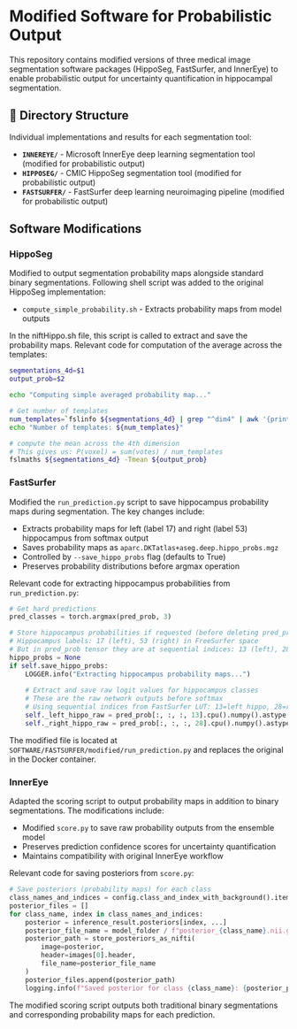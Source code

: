 # Modified Software for Probabilistic Output

This repository contains modified versions of three medical image segmentation software packages (HippoSeg, FastSurfer, and InnerEye) to enable probabilistic output for uncertainty quantification in hippocampal segmentation.

## 📁 Directory Structure
Individual implementations and results for each segmentation tool:
- **`INNEREYE/`** - Microsoft InnerEye deep learning segmentation tool (modified for probabilistic output)
- **`HIPPOSEG/`** - CMIC HippoSeg segmentation tool (modified for probabilistic output)
- **`FASTSURFER/`** - FastSurfer deep learning neuroimaging pipeline (modified for probabilistic output)

## Software Modifications

### HippoSeg
Modified to output segmentation probability maps alongside standard binary segmentations. Following shell script was added to the original HippoSeg implementation:

- `compute_simple_probability.sh` - Extracts probability maps from model outputs

In the niftHippo.sh file, this script is called to extract and save the probability maps. Relevant code for computation of the average across the templates:

```bash
segmentations_4d=$1
output_prob=$2

echo "Computing simple averaged probability map..."

# Get number of templates
num_templates=`fslinfo ${segmentations_4d} | grep "^dim4" | awk '{print $2}'`
echo "Number of templates: ${num_templates}"

# compute the mean across the 4th dimension
# This gives us: P(voxel) = sum(votes) / num_templates
fslmaths ${segmentations_4d} -Tmean ${output_prob}
```

### FastSurfer
Modified the `run_prediction.py` script to save hippocampus probability maps during segmentation. The key changes include:

- Extracts probability maps for left (label 17) and right (label 53) hippocampus from softmax output
- Saves probability maps as `aparc.DKTatlas+aseg.deep.hippo_probs.mgz` 
- Controlled by `--save_hippo_probs` flag (defaults to True)
- Preserves probability distributions before argmax operation

Relevant code for extracting hippocampus probabilities from `run_prediction.py`:

```python
# Get hard predictions
pred_classes = torch.argmax(pred_prob, 3)

# Store hippocampus probabilities if requested (before deleting pred_prob)
# Hippocampus labels: 17 (left), 53 (right) in FreeSurfer space
# But in pred_prob tensor they are at sequential indices: 13 (left), 28 (right)
hippo_probs = None
if self.save_hippo_probs:
    LOGGER.info("Extracting hippocampus probability maps...")
    
    # Extract and save raw logit values for hippocampus classes
    # These are the raw network outputs before softmax
    # Using sequential indices from FastSurfer LUT: 13=left hippo, 28=right hippo
    self._left_hippo_raw = pred_prob[:, :, :, 13].cpu().numpy().astype(np.float32)
    self._right_hippo_raw = pred_prob[:, :, :, 28].cpu().numpy().astype(np.float32)
```

The modified file is located at `SOFTWARE/FASTSURFER/modified/run_prediction.py` and replaces the original in the Docker container.

### InnerEye
Adapted the scoring script to output probability maps in addition to binary segmentations. The modifications include:

- Modified `score.py` to save raw probability outputs from the ensemble model
- Preserves prediction confidence scores for uncertainty quantification
- Maintains compatibility with original InnerEye workflow

Relevant code for saving posteriors from `score.py`:

```python
# Save posteriors (probability maps) for each class
class_names_and_indices = config.class_and_index_with_background().items()
posterior_files = []
for class_name, index in class_names_and_indices:
    posterior = inference_result.posteriors[index, ...]
    posterior_file_name = model_folder / f"posterior_{class_name}.nii.gz"
    posterior_path = store_posteriors_as_nifti(
        image=posterior,
        header=images[0].header,
        file_name=posterior_file_name
    )
    posterior_files.append(posterior_path)
    logging.info(f"Saved posterior for class {class_name}: {posterior_path}")
```

The modified scoring script outputs both traditional binary segmentations and corresponding probability maps for each prediction.


